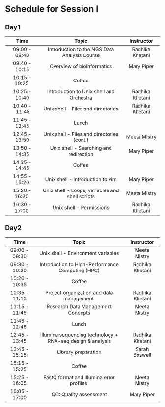# Schedule for Session I

## Day1

| Time |  Topic  | Instructor |
|:-----------:|:----------:|:--------:|
| 09:00 - 09:40 | Introduction to the NGS Data Analysis Course | Radhika Khetani |
| 09:40 - 10:15 | Overview of bioinformatics | Mary Piper |
| 10:15 - 10:25  | Coffee |  |
| 10:25 - 10:40 | Introduction to Unix shell and Orchestra | Radhika Khetani |
| 10:40 - 11:45 | Unix shell - Files and directories | Radhika Khetani |
| 11:45 - 12:45 | Lunch |  |
| 12:45 - 13:50 | Unix shell - Files and directories (cont.) | Meeta Mistry |
| 13:50 - 14:35 | Unix shell - Searching and redirection | Mary Piper |
| 14:35 - 14:45 | Coffee |  |
| 14:55 - 15:20 | Unix shell - Introduction to vim | Mary Piper |
| 15:20 - 16:30  | Unix shell - Loops, variables and shell scripts | Meeta Mistry |
| 16:30 - 17:00  | Unix shell - Permissions | Radhika Khetani |


## Day2

| Time |  Topic  | Instructor |
|:-----------:|:----------:|:--------:|
| 09:00 - 09:30 | Unix shell - Environment variables | Meeta Mistry |
| 09:30 - 10:20 | Introduction to High-Performance Computing (HPC)  | Radhika Khetani |
| 10:20 - 10:35 | Coffee |  |
| 10:35 - 11:15 | Project organization and data management  | Radhika Khetani |
| 11:15 - 11:45 | Research Data Management Concepts | Meeta Mistry |
| 11:45 - 12:45 | Lunch |  |
| 12:45 - 13:45 | Illumina sequencing technology + RNA-seq design & analysis | Radhika Khetani |
| 13:45 - 15:15 | Library preparation | Sarah Boswell |
| 15:15 - 15:25 | Coffee |  |
| 15:25 - 16:05 | FastQ format and Illumina error profiles | Meeta Mistry |
| 16:05 - 17:00 | QC: Quality assessment | Mary Piper |

